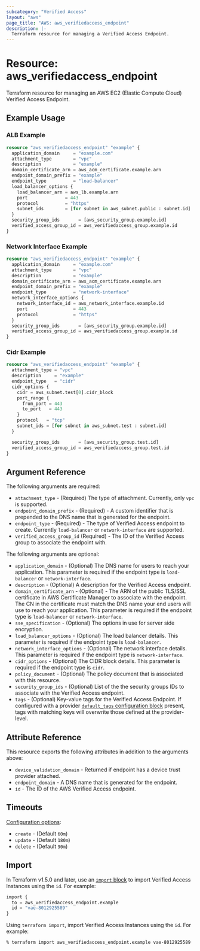 ```yaml
---
subcategory: "Verified Access"
layout: "aws"
page_title: "AWS: aws_verifiedaccess_endpoint"
description: |-
  Terraform resource for managing a Verified Access Endpoint.
---
```


# Resource: aws_verifiedaccess_endpoint

Terraform resource for managing an AWS EC2 (Elastic Compute Cloud) Verified Access Endpoint.

## Example Usage

### ALB Example

```terraform
resource "aws_verifiedaccess_endpoint" "example" {
  application_domain     = "example.com"
  attachment_type        = "vpc"
  description            = "example"
  domain_certificate_arn = aws_acm_certificate.example.arn
  endpoint_domain_prefix = "example"
  endpoint_type          = "load-balancer"
  load_balancer_options {
    load_balancer_arn = aws_lb.example.arn
    port              = 443
    protocol          = "https"
    subnet_ids        = [for subnet in aws_subnet.public : subnet.id]
  }
  security_group_ids       = [aws_security_group.example.id]
  verified_access_group_id = aws_verifiedaccess_group.example.id
}
```

### Network Interface Example

```terraform
resource "aws_verifiedaccess_endpoint" "example" {
  application_domain     = "example.com"
  attachment_type        = "vpc"
  description            = "example"
  domain_certificate_arn = aws_acm_certificate.example.arn
  endpoint_domain_prefix = "example"
  endpoint_type          = "network-interface"
  network_interface_options {
    network_interface_id = aws_network_interface.example.id
    port                 = 443
    protocol             = "https"
  }
  security_group_ids       = [aws_security_group.example.id]
  verified_access_group_id = aws_verifiedaccess_group.example.id
}
```

### Cidr Example

```terraform
resource "aws_verifiedaccess_endpoint" "example" {
  attachment_type = "vpc"
  description     = "example"
  endpoint_type   = "cidr"
  cidr_options {
    cidr = aws_subnet.test[0].cidr_block
    port_range {
      from_port = 443
      to_port   = 443
    }
    protocol   = "tcp"
    subnet_ids = [for subnet in aws_subnet.test : subnet.id]
  }

  security_group_ids       = [aws_security_group.test.id]
  verified_access_group_id = aws_verifiedaccess_group.test.id
}
```

## Argument Reference

The following arguments are required:

* `attachment_type` - (Required) The type of attachment. Currently, only `vpc` is supported.
* `endpoint_domain_prefix` - (Required) - A custom identifier that is prepended to the DNS name that is generated for the endpoint.
* `endpoint_type` - (Required) - The type of Verified Access endpoint to create. Currently `load-balancer` or `network-interface` are supported.
* `verified_access_group_id` (Required) - The ID of the Verified Access group to associate the endpoint with.

The following arguments are optional:

* `application_domain` - (Optional) The DNS name for users to reach your application. This parameter is required if the endpoint type is `load-balancer` or `network-interface`.
* `description` - (Optional) A description for the Verified Access endpoint.
* `domain_certificate_arn` - (Optional) - The ARN of the public TLS/SSL certificate in AWS Certificate Manager to associate with the endpoint. The CN in the certificate must match the DNS name your end users will use to reach your application. This parameter is required if the endpoint type is `load-balancer` or `network-interface`.
* `sse_specification` - (Optional) The options in use for server side encryption.
* `load_balancer_options` - (Optional) The load balancer details. This parameter is required if the endpoint type is `load-balancer`.
* `network_interface_options` - (Optional) The network interface details. This parameter is required if the endpoint type is `network-interface`.
* `cidr_options` - (Optional) The CIDR block details. This parameter is required if the endpoint type is `cidr`.
* `policy_document` - (Optional) The policy document that is associated with this resource.
* `security_group_ids` - (Optional) List of the the security groups IDs to associate with the Verified Access endpoint.
* `tags` - (Optional) Key-value tags for the Verified Access Endpoint. If configured with a provider [`default_tags` configuration block](https://registry.terraform.io/providers/hashicorp/aws/latest/docs#default_tags-configuration-block) present, tags with matching keys will overwrite those defined at the provider-level.

## Attribute Reference

This resource exports the following attributes in addition to the arguments above:

* `device_validation_domain` - Returned if endpoint has a device trust provider attached.
* `endpoint_domain` - A DNS name that is generated for the endpoint.
* `id` - The ID of the AWS Verified Access endpoint.

## Timeouts

[Configuration options](https://developer.hashicorp.com/terraform/language/resources/syntax#operation-timeouts):

* `create` - (Default `60m`)
* `update` - (Default `180m`)
* `delete` - (Default `90m`)

## Import

In Terraform v1.5.0 and later, use an [`import` block](https://developer.hashicorp.com/terraform/language/import) to import Verified Access Instances using the `id`. For example:

```terraform
import {
  to = aws_verifiedaccess_endpoint.example
  id = "vae-8012925589"
}
```

Using `terraform import`, import Verified Access Instances using the  `id`. For example:

```console
% terraform import aws_verifiedaccess_endpoint.example vae-8012925589
```

